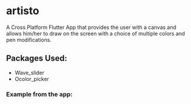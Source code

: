 # artisto

A Cross Platform Flutter App that provides the user with a canvas and allows him/her to draw
on the screen with a choice of multiple colors and pen modifications.

## Packages Used:
- Wave_slider
- Ocolor_picker

### Example from the app:
